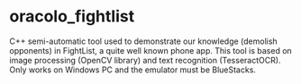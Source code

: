 # oracolo_fightlist
C++ semi-automatic tool used to demonstrate our knowledge (demolish opponents) in FightList, a quite well known phone app. This tool is based on image processing (OpenCV library) and text recognition (TesseractOCR).  Only works on Windows PC and the emulator must be BlueStacks.
